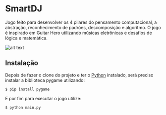 SmartDJ 
=========

Jogo feito para desenvolver os 4 pilares do pensamento computacional, a abstração, reconhecimento de padrões, descomposição e algoritmo. O jogo
é inspirado em Guitar Hero utilizando músicas eletrônicas e desafios de lógica e matemática.

![alt text]("images/smartdjj.png")

Instalação
------------

Depois de fazer o clone do projeto e ter o [Python] instalado, será preciso instalar a biblioteca pygame utilizando:

    $ pip install pygame
 
E por fim para executar o jogo utilize:

    $ python main.py
    
[python]: https://www.python.org/

